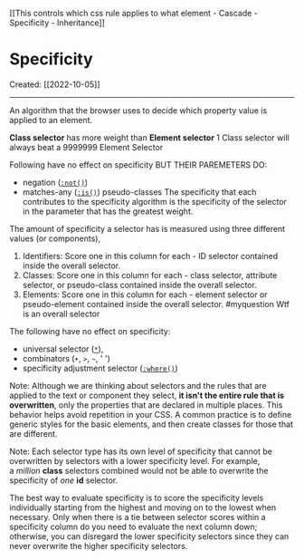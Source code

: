 [[This controls which css rule applies to what element - Cascade - Specificity - Inheritance]]

# Specificity
Created:  [[2022-10-05]]

---
An algorithm that the browser uses to decide which property value is applied to an element. 


**Class selector** has more weight than **Element selector**
1 Class selector will always beat a 9999999 Element Selector


Following have no effect on specificity BUT THEIR PAREMETERS DO:
- negation ([`:not()`](https://developer.mozilla.org/en-US/docs/Web/CSS/:not))
- matches-any ([`:is()`](https://developer.mozilla.org/en-US/docs/Web/CSS/:is)) pseudo-classes
The specificity that each contributes to the specificity algorithm 
    is the specificity of the selector in the parameter that has the greatest weight.


The amount of specificity a selector has is measured using three different values (or components), 
1. Identifiers: Score one in this column for each 
                    - ID selector contained inside the overall selector.
2. Classes: Score one in this column for each 
                    - class selector, attribute selector, or pseudo-class contained inside the overall selector.
3. Elements: Score one in this column for each 
                    - element selector or pseudo-element contained inside the overall selector.
#myquestion Wtf is an overall selector


The following have no effect on specificity:
- universal selector ([`*`](https://developer.mozilla.org/en-US/docs/Web/CSS/Universal_selectors)),
- combinators (`+`, `>`, `~`, ' ')
- specificity adjustment selector  ([`:where()`](https://developer.mozilla.org/en-US/docs/Web/CSS/:where)) 


Note: 
Although we are thinking about selectors and the rules that are applied to the text or component they select, **it isn't the entire rule that is overwritten**, only the properties that are declared in multiple places.
This behavior helps avoid repetition in your CSS. 
A common practice is to define generic styles for the basic elements, and then create classes for those that are different. 




Note:
Each selector type has its own level of specificity that cannot be overwritten by selectors with a lower specificity level. 
For example, 
    a _million_ **class** selectors combined would not be able to overwrite the specificity of _one_ **id** selector.

The best way to evaluate specificity is to score the specificity levels individually starting from the highest and moving on to the lowest when necessary. 
Only when there is a tie between selector scores within a specificity column do you need to evaluate the next column down; 
otherwise, 
you can disregard the lower specificity selectors since they can never overwrite the higher specificity selectors.